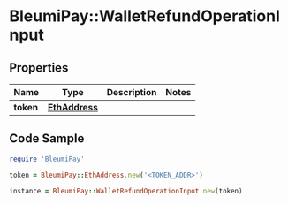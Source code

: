 # BleumiPay::WalletRefundOperationInput

## Properties

Name | Type | Description | Notes
------------ | ------------- | ------------- | -------------
**token** | [**EthAddress**](EthAddress.md) |  | 

## Code Sample

```ruby
require 'BleumiPay'

token = BleumiPay::EthAddress.new('<TOKEN_ADDR>')

instance = BleumiPay::WalletRefundOperationInput.new(token)
```
